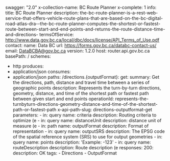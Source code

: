 swagger: "2.0"
x-collection-name: BC Route Planner
x-complete: 1
info:
  title: BC Route Planner
  description: the-bc-route-planner-is-a-rest-web-service-that-offers-vehicle-route-plans-that-are-based-on-the-bc-digital-road-atlas-dra--the-bc-route-planner-computes-the-shortest-or-fastest-route-between-start-and-end-points-and-returns-the-route-distance-time-and-directions-
  termsOfService: http://www.data.gov.bc.ca/local/dbc/docs/license/API_Terms_of_Use.pdf
  contact:
    name: Data BC
    url: https://forms.gov.bc.ca/databc-contact-us/
    email: DataBCBA@gov.bc.ca
  version: 1.2.0
host: router.api.gov.bc.ca
basePath: /
schemes:
- http
produces:
- application/json
consumes:
- application/json
paths:
  /directions.{outputFormat}:
    get:
      summary: Get the directions, path, distance and travel time between a series
        of geographic points
      description: Represents the turn-by-turn directions, geometry, distance, and
        time of the shortest path or fastest path between given start and end points
      operationId: represents-the-turnbyturn-directions-geometry-distance-and-time-of-the-shortest-path-or-fastest-path
      x-api-path-slug: directions-outputformat-get
      parameters:
      - in: query
        name: criteria
        description: Routing criteria to optimize (e
      - in: query
        name: distanceUnit
        description: distance unit of measure (e
      - in: path
        name: outputFormat
        description: Format of representation
      - in: query
        name: outputSRS
        description: The EPSG code of the spatial reference system (SRS) to use for
          output geometries
      - in: query
        name: points
        description: 'Example: -123'
      - in: query
        name: routeDescription
        description: Route description (e
      responses:
        200:
          description: OK
      tags:
      - Directions
      - OutputFormat
